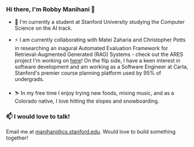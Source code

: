 ### Hi there, I'm Robby Manihani 👋

- 🔭 I'm currently a student at Stanford University studying the Computer Science on the AI track. 

- ⚡ I am currently collaborating with Matei Zaharia and Christopher Potts in researching an inagural Automated Evaluation Framework for Retrieval-Augmented Generated (RAG) Systems - check out the ARES project I'm working on [here](https://github.com/stanford-futuredata/ARES/tree/main)! On the flip side, I have a keen interest in software development and am working as a Software Engineer at Carta, Stanford's premier course planning platform used by 95% of undergrads.

- ⛷️ In my free time I enjoy trying new foods, mixing music, and as a Colorado native, I love hitting the slopes and snowboarding.

### 📫 I would love to talk! 

Email me at manihani@cs.stanford.edu. Would love to build something together!
  
<!--
**robbym-dev/robbym-dev** is a ✨ _special_ ✨ repository because its `README.md` (this file) appears on your GitHub profile.

Here are some ideas to get you started:

- 🌱 I’m currently learning ...
- 👯 I’m looking to collaborate on ...
- 🤔 I’m looking for help with ...
- 💬 Ask me about ...
- 📫 How to reach me: ...
- 😄 Pronouns: ...
- ⚡ Fun fact: ...
-->

